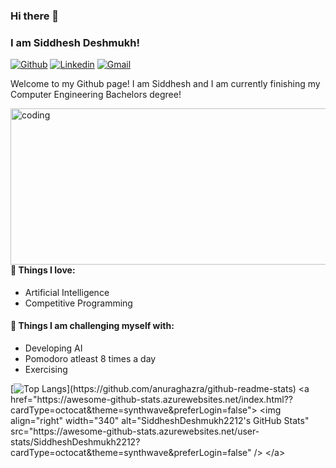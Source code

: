 ### Hi there 👋 
### I am Siddhesh Deshmukh!
[![Github](https://img.shields.io/badge/-Github-000?style=flat&logo=Github&logoColor=white)](https://github.com/SiddheshDeshmukh2212)
[![Linkedin](https://img.shields.io/badge/-LinkedIn-blue?style=flat&logo=Linkedin&logoColor=white)](www.linkedin.com/in/siddhesh-deshmukh-22d1202)
[![Gmail](https://img.shields.io/badge/-Gmail-c14438?style=flat&logo=Gmail&logoColor=white)](mailto:siddheshdeshmukh2002@gmail.com)

Welcome to my Github page! I am Siddhesh and I am currently finishing my Computer Engineering Bachelors degree!  

<img align="right" alt="coding" width="550" height="250" src="https://media.tenor.com/3klZkDif0nsAAAAd/gaming-gif.gif">


#### 💙 Things I love: 
- Artificial Intelligence  
- Competitive Programming

#### :muscle: Things I am challenging myself with:
- Developing AI
- Pomodoro atleast 8 times a day
- Exercising


 [![Top Langs](https://github-readme-stats.vercel.app/api/top-langs/?username=SiddheshDeshmukh2212&theme=synthwave&layout=compact&align="right")](https://github.com/anuraghazra/github-readme-stats)
<a href="https://awesome-github-stats.azurewebsites.net/index.html??cardType=octocat&theme=synthwave&preferLogin=false">    <img align="right" width="340" alt="SiddheshDeshmukh2212's GitHub Stats" src="https://awesome-github-stats.azurewebsites.net/user-stats/SiddheshDeshmukh2212?cardType=octocat&theme=synthwave&preferLogin=false" />  </a>

